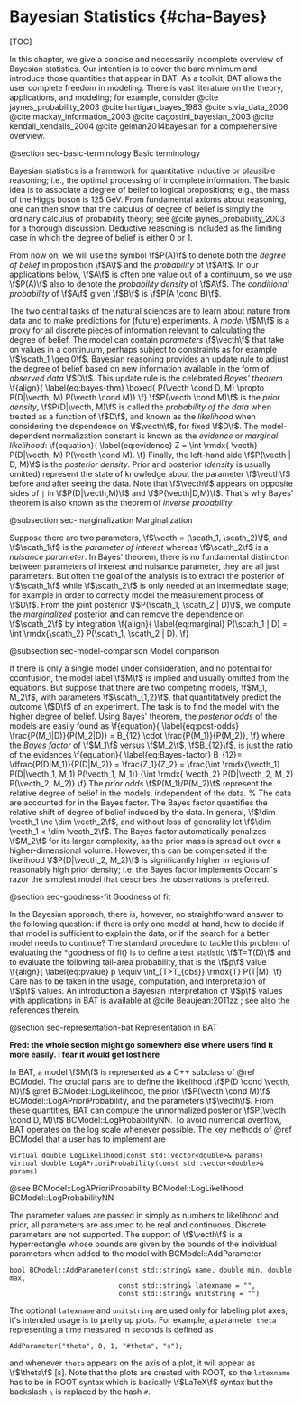 Bayesian Statistics {#cha-Bayes}
===================
<!-- @page sec:Bayes Bayesian Statistics -->
[TOC]

In this chapter, we give a concise and necessarily incomplete overview
of Bayesian statistics. Our intention is to cover the bare minimum and
introduce those quantities that appear in BAT. As a toolkit, BAT
allows the user complete freedom in modeling. There is vast literature
on the theory, applications, and modeling; for example, consider
@cite jaynes_probability_2003
@cite hartigan_bayes_1983
@cite sivia_data_2006
@cite mackay_information_2003
@cite dagostini_bayesian_2003
@cite kendall_kendalls_2004
@cite gelman2014bayesian
for a comprehensive overview.

@section sec-basic-terminology Basic terminology
<!-- Basic terminology {#sec-basic-terminology} -->
<!-- ## Basic terminology {#sec-basic-terminology} -->

Bayesian statistics is a framework for quantitative inductive or
plausible reasoning; i.e., the optimal processing of incomplete
information. The basic idea is to associate a degree of belief to
logical propositions; e.g., the mass of the Higgs boson is 125
GeV. From fundamental axioms about reasoning, one can then show that
the calculus of degree of belief is simply the ordinary calculus of
probability theory; see @cite jaynes_probability_2003 for a thorough
discussion. Deductive reasoning is included as the limiting case in
which the degree of belief is either 0 or 1.

From now on, we will use the symbol \f$P(A)\f$ to denote both the *degree
of belief* in proposition \f$A\f$ and the *probability* of \f$A\f$. In our
applications below, \f$A\f$ is often one value out of a continuum, so we
use \f$P(A)\f$ also to denote the *probability density* of \f$A\f$.  The
*conditional probability* of \f$A\f$ given \f$B\f$ is \f$P(A \cond B)\f$.

The two central tasks of the natural sciences are to learn about
nature from data and to make predictions for (future) experiments. A
*model* \f$M\f$ is a proxy for all discrete pieces of information
relevant to calculating the degree of belief. The model can contain
*parameters* \f$\vecth\f$ that take on values in a continuum, perhaps
subject to constraints as for example \f$\scath_1 \geq 0\f$. Bayesian
reasoning provides an update rule to adjust the degree of belief based
on new information available in the form of *observed data*
\f$D\f$. This update rule is the celebrated *Bayes' theorem*
\f{align}{ \label{eq:bayes-thm} \boxed{ P(\vecth \cond D, M) \propto
P(D|\vecth, M) P(\vecth \cond M)} \f} \f$P(\vecth \cond M)\f$ is the
*prior density*, \f$P(D|\vecth, M)\f$ is called the *probability of
the data* when treated as a function of \f$D\f$, and known as the
*likelihood* when considering the dependence on \f$\vecth\f$, for
fixed \f$D\f$. The model-dependent normalization constant is known as
the *evidence* or *marginal likelihood*: \f{equation}{
\label{eq:evidence} Z = \int \rmdx{ \vecth} P(D|\vecth, M) P(\vecth
\cond M).  \f} Finally, the left-hand side \f$P(\vecth | D, M)\f$ is
the *posterior density*. Prior and posterior (*density* is usually
omitted) represent the state of knowledge about the parameter
\f$\vecth\f$ before and after seeing the data. Note that \f$\vecth\f$
appears on opposite sides of `|` in \f$P(D|\vecth,M)\f$ and
\f$P(\vecth|D,M)\f$. That's why Bayes' theorem is also known as the
theorem of *inverse probability*.

@subsection sec-marginalization Marginalization

Suppose there are two parameters, \f$\vecth = (\scath_1, \scath_2)\f$, and
\f$\scath_1\f$ is the *parameter of interest* whereas \f$\scath_2\f$ is a
*nuisance parameter*. In Bayes' theorem, there is no fundamental
distinction between parameters of interest and nuisance parameter,
they are all just parameters. But often the goal of the analysis is to
extract the posterior of \f$\scath_1\f$ while \f$\scath_2\f$ is only needed at
an intermediate stage; for example in order to correctly model the
measurement process of \f$D\f$. From the joint posterior \f$P(\scath_1,
\scath_2 | D)\f$, we compute the *marginalized* posterior and can
remove the dependence on \f$\scath_2\f$ by integration
\f{align}{
  \label{eq:marginal}
  P(\scath_1 | D) = \int \rmdx{\scath_2} P(\scath_1, \scath_2 | D).
\f}

@subsection sec-model-comparison Model comparison

If there is only a single model under consideration, and no potential for
cconfusion, the model label \f$M\f$ is implied and usually omitted from the
equations. But suppose that there are two competing models, \f$M_1, M_2\f$, with
parameters \f$\scath_{1,2}\f$, that quantitatively predict the outcome \f$D\f$ of an
experiment. The task is to find the model with the higher degree of
belief. Using Bayes' theorem, the *posterior odds* of the models are easily
found as
\f{equation}{
  \label{eq:post-odds}
  \frac{P(M_1|D)}{P(M_2|D)}
   = B_{12}  \cdot  \frac{P(M_1)}{P(M_2)},
\f}
 where the *Bayes factor* of \f$M_1\f$ versus \f$M_2\f$, \f$B_{12}\f$, is just the ratio
of the evidences
\f{equation}{
  \label{eq:Bayes-factor}
  B_{12}= \dfrac{P(D|M_1)}{P(D|M_2)} = \frac{Z_1}{Z_2}
  = \frac{\int \rmdx{\vecth_1} P(D|\vecth_1, M_1) P(\vecth_1, M_1)}
  {\int \rmdx{ \vecth_2} P(D|\vecth_2, M_2) P(\vecth_2, M_2)}
\f}
The *prior odds* \f$P(M_1)/P(M_2)\f$ represent the relative degree of belief
in the models, independent of the data.
% The data are accounted for in the Bayes factor.
The Bayes factor quantifies the relative shift of degree of belief
induced by the data. In general, \f$\dim \vecth_1 \ne \dim \vecth_2\f$,
and without loss of generality let \f$\dim \vecth_1 < \dim
\vecth_2\f$. The Bayes factor automatically penalizes \f$M_2\f$ for its
larger complexity, as the prior mass is spread out over a
higher-dimensional volume. However, this can be compensated if the
likelihood \f$P(D|\vecth_2, M_2)\f$ is significantly higher in regions of
reasonably high prior density; i.e. the Bayes factor implements
Occam's razor the simplest model that describes the observations is
preferred.

@section sec-goodness-fit Goodness of fit

In the Bayesian
approach, there is, however, no straightforward answer to the
following question: if there is only one model at hand, how to decide
if that model is sufficient to explain the data, or if the search for
a better model needs to continue?  The standard procedure to tackle
this problem of evaluating the *goodness of fit} is to define a
test statistic \f$T=T(D)\f$ and to evaluate the following tail-area
probability, that is the \f$p\f$ value
\f{align}{
  \label{eq:pvalue}
  p \equiv \int_{T>T_{obs}} \rmdx{T} P(T|M).
\f}
Care has to be taken in the usage, computation, and interpretation of
\f$p\f$ values. An introduction a Bayesian interpretation of \f$p\f$ values
with applications in BAT is available at @cite Beaujean:2011zz ; see
also the references therein.

@section sec-representation-bat Representation in BAT

**Fred: the whole section might go somewhere else where users find it more
  easily. I fear it would get lost here**

In BAT, a model \f$M\f$ is represented as a C++ subclass of @ref
BCModel. The crucial parts are to define the likelihood \f$P(D \cond
\vecth, M)\f$ @ref BCModel::LogLikelihood, the prior \f$P(\vecth \cond
M)\f$ BCModel::LogAPrioriProbability, and the parameters
\f$\vecth\f$. From these quantities, BAT can compute the unnormalized
posterior \f$P(\vecth \cond D, M)\f$ BCModel::LogProbabilityNN. To
avoid numerical overflow, BAT operates on the log scale whenever
possible.  The key methods of @ref BCModel that a user has to
implement are

    virtual double LogLikelihood(const std::vector<double>& params)
    virtual double LogAPrioriProbability(const std::vector<double>& params)

<!-- BCEngine link works but BCModel method not found. Why? -->
<!-- @see BCEngineMCMC::SetNIterationsPreRunMax -->
@see BCModel::LogAPrioriProbability BCModel::LogLikelihood BCModel::LogProbabilityNN

The parameter values are passed in simply as numbers to likelihood and
prior, all parameters are assumed to be real and continuous. Discrete
parameters are not supported. The support of \f$\vecth\f$ is a
hyperrectangle whose bounds are given by the bounds of the individual
parameters when added to the model with BCModel::AddParameter

    bool BCModel::AddParameter(const std::string& name, double min, double max,
                               const std::string& latexname = "",
                               const std::string& unitstring = "")

The optional `latexname` and `unitstring` are used only
for labeling plot axes; it's intended usage is to pretty up plots. For
example, a parameter `theta` representing a time measured in
seconds is defined as

    AddParameter("theta", 0, 1, "#theta", "s");

and whenever `theta` appears on the axis of a plot, it will appear as
\f$\theta\f$ [s]. Note that the plots are created with ROOT, so the
`latexname` has to be in ROOT syntax which is basically \f$LaTeX\f$
syntax but the backslash `\` is replaced by the hash `#`.
